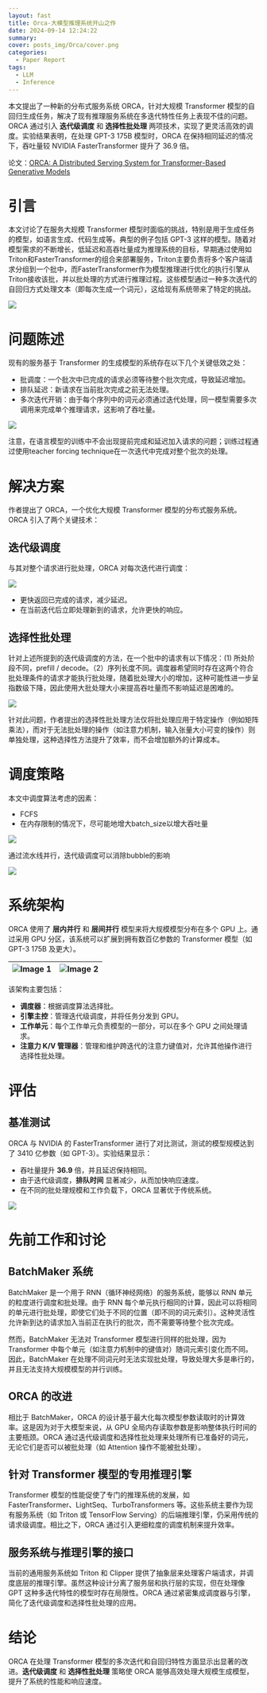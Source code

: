 ```yaml
---
layout: fast
title: Orca-大模型推理系统开山之作
date: 2024-09-14 12:24:22
summary: 
cover: posts_img/Orca/cover.png
categories: 
  - Paper Report
tags: 
  - LLM
  - Inference
---
```



本文提出了一种新的分布式服务系统 ORCA，针对大规模 Transformer 模型的自回归生成任务，解决了现有推理服务系统在多迭代特性任务上表现不佳的问题。ORCA 通过引入 **迭代级调度** 和 **选择性批处理** 两项技术，实现了更灵活高效的调度。实验结果表明，在处理 GPT-3 175B 模型时，ORCA 在保持相同延迟的情况下，吞吐量较 NVIDIA FasterTransformer 提升了 36.9 倍。

论文：[ORCA: A Distributed Serving System for Transformer-Based Generative Models](https://www.usenix.org/conference/osdi22/presentation/yu)

# 引言
本文讨论了在服务大规模 Transformer 模型时面临的挑战，特别是用于生成任务的模型，如语言生成、代码生成等。典型的例子包括 GPT-3 这样的模型。随着对模型需求的不断增长，低延迟和高吞吐量成为推理系统的目标，早期通过使用如Triton和FasterTransformer的组合来部署服务，Triton主要负责将多个客户端请求分组到一个批中，而FasterTransformer作为模型推理进行优化的执行引擎从Triton接收该批，并以批处理的方式进行推理过程。这些模型通过一种多次迭代的自回归方式处理文本（即每次生成一个词元），这给现有系统带来了特定的挑战。

<!-- <p align="center">
  <img src="posts_img/Orca/1.png" alt="Description of image" width="700" />
</p> -->
![](posts_img/Orca/1.png?50)

# 问题陈述
现有的服务基于 Transformer 的生成模型的系统存在以下几个关键低效之处：

- 批调度：一个批次中已完成的请求必须等待整个批次完成，导致延迟增加。
- 排队延迟：新请求在当前批次完成之前无法处理。
- 多次迭代开销：由于每个序列中的词元必须通过迭代处理，同一模型需要多次调用来完成单个推理请求，这影响了吞吐量。

![](posts_img/Orca/2.png?50)


注意，在语言模型的训练中不会出现提前完成和延迟加入请求的问题；训练过程通过使用teacher forcing technique在一次迭代中完成对整个批次的处理。


# 解决方案
作者提出了 ORCA，一个优化大规模 Transformer 模型的分布式服务系统。ORCA 引入了两个关键技术：

## 迭代级调度
与其对整个请求进行批处理，ORCA 对每次迭代进行调度：

![](posts_img/Orca/3.png?50)

- 更快返回已完成的请求，减少延迟。
- 在当前迭代后立即处理新到的请求，允许更快的响应。

## 选择性批处理
针对上述所提到的迭代级调度的方法，在一个批中的请求有以下情况：(1) 所处阶段不同，prefill / decode。（2）序列长度不同。调度器希望同时存在这两个符合批处理条件的请求才能执行批处理，随着批处理大小的增加，这种可能性进一步呈指数级下降，因此使用大批处理大小来提高吞吐量而不影响延迟是困难的。

![](posts_img/Orca/4.png?100x)

针对此问题，作者提出的选择性批处理方法仅将批处理应用于特定操作（例如矩阵乘法），而对于无法批处理的操作（如注意力机制，输入张量大小可变的操作）则单独处理，这种选择性方法提升了效率，而不会增加额外的计算成本。

# 调度策略
本文中调度算法考虑的因素：
- FCFS
- 在内存限制的情况下，尽可能地增大batch_size以增大吞吐量

![](posts_img/Orca/7.png?50)

通过流水线并行，迭代级调度可以消除bubble的影响

![](posts_img/Orca/8.png?50)

# 系统架构
ORCA 使用了 **层内并行** 和 **层间并行** 模型来将大规模模型分布在多个 GPU 上。通过采用 GPU 分区，该系统可以扩展到拥有数百亿参数的 Transformer 模型（如 GPT-3 175B 及更大）。

| ![Image 1](posts_img/Orca/5.png) | ![Image 2](posts_img/Orca/6.png) |
|:------------------------------:|:------------------------------:|


该架构主要包括：
- **调度器**：根据调度算法选择批。
- **引擎主控**：管理迭代级调度，并将任务分发到 GPU。
- **工作单元**：每个工作单元负责模型的一部分，可以在多个 GPU 之间处理请求。
- **注意力 K/V 管理器**：管理和维护跨迭代的注意力键值对，允许其他操作进行选择性批处理。

# 评估

## 基准测试
ORCA 与 NVIDIA 的 FasterTransformer 进行了对比测试，测试的模型规模达到了 3410 亿参数（如 GPT-3）。实验结果显示：
- 吞吐量提升 **36.9** 倍，并且延迟保持相同。
- 由于迭代级调度，**排队时间** 显著减少，从而加快响应速度。
- 在不同的批处理规模和工作负载下，ORCA 显著优于传统系统。

![](posts_img/Orca/9.png?50)

# 先前工作和讨论
## BatchMaker 系统
BatchMaker 是一个用于 RNN（循环神经网络）的服务系统，能够以 RNN 单元的粒度进行调度和批处理。由于 RNN 每个单元执行相同的计算，因此可以将相同的单元进行批处理，即使它们处于不同的位置（即不同的词元索引）。这种灵活性允许新到达的请求加入当前正在执行的批次，而不需要等待整个批次完成。

然而，BatchMaker 无法对 Transformer 模型进行同样的批处理，因为 Transformer 中每个单元（如注意力机制中的键值对）随词元索引变化而不同。因此，BatchMaker 在处理不同词元时无法实现批处理，导致处理大多是串行的，并且无法支持大规模模型的并行训练。

## ORCA 的改进
相比于 BatchMaker，ORCA 的设计基于最大化每次模型参数读取时的计算效率。这是因为对于大模型来说，从 GPU 全局内存读取参数是影响整体执行时间的主要瓶颈。ORCA 通过迭代级调度和选择性批处理来处理所有已准备好的词元，无论它们是否可以被批处理（如 Attention 操作不能被批处理）。

## 针对 Transformer 模型的专用推理引擎
Transformer 模型的性能促使了专门的推理系统的发展，如 FasterTransformer、LightSeq、TurboTransformers 等。这些系统主要作为现有服务系统（如 Triton 或 TensorFlow Serving）的后端推理引擎，仍采用传统的请求级调度。相比之下，ORCA 通过引入更细粒度的调度机制来提升效率。

## 服务系统与推理引擎的接口
当前的通用服务系统如 Triton 和 Clipper 提供了抽象层来处理客户端请求，并调度底层的推理引擎。虽然这种设计分离了服务层和执行层的实现，但在处理像 GPT 这种多迭代特性的模型时存在局限性。ORCA 通过紧密集成调度器与引擎，简化了迭代级调度和选择性批处理的应用。

# 结论
ORCA 在处理 Transformer 模型的多次迭代和自回归特性方面显示出显著的改进。**迭代级调度** 和 **选择性批处理** 策略使 ORCA 能够高效处理大规模生成模型，提升了系统的性能和响应速度。
